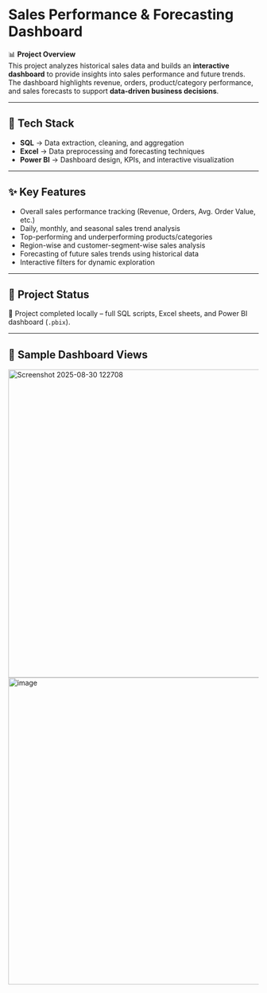 # Sales Performance & Forecasting Dashboard

📊 **Project Overview**  
This project analyzes historical sales data and builds an **interactive dashboard** to provide insights into sales performance and future trends.  
The dashboard highlights revenue, orders, product/category performance, and sales forecasts to support **data-driven business decisions**.

---

## 🔧 Tech Stack
- **SQL** → Data extraction, cleaning, and aggregation  
- **Excel** → Data preprocessing and forecasting techniques  
- **Power BI** → Dashboard design, KPIs, and interactive visualization  

---

## ✨ Key Features
- Overall sales performance tracking (Revenue, Orders, Avg. Order Value, etc.)  
- Daily, monthly, and seasonal sales trend analysis  
- Top-performing and underperforming products/categories  
- Region-wise and customer-segment-wise sales analysis  
- Forecasting of future sales trends using historical data  
- Interactive filters for dynamic exploration  

---

## 📂 Project Status
🚀 Project completed locally – full SQL scripts, Excel sheets, and Power BI dashboard (`.pbix`).  

---

## 📸 Sample Dashboard Views
<img width="1125" height="619" alt="Screenshot 2025-08-30 122708" src="https://github.com/user-attachments/assets/c2248351-2d4d-4547-9246-b9b1febdf941" />

<img width="1127" height="617" alt="image" src="https://github.com/user-attachments/assets/992ad932-5b9b-4b70-b87b-5f3c41ea7184" />

